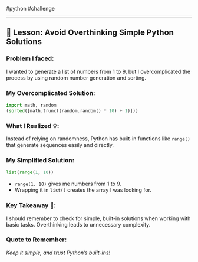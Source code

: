 #python #challenge

---
## 🧠 Lesson: Avoid Overthinking Simple Python Solutions

### Problem I faced:
I wanted to generate a list of numbers from 1 to 9, but I overcomplicated the process by using random number generation and sorting.

### My Overcomplicated Solution:
```python
import math, random
(sorted([math.trunc((random.random() * 10) + 1)]))
```

### What I Realized 💡:
Instead of relying on randomness, Python has built-in functions like `range()` that generate sequences easily and directly.

### My Simplified Solution:
```python
list(range(1, 10))
```

- `range(1, 10)` gives me numbers from 1 to 9.
- Wrapping it in `list()` creates the array I was looking for.

### Key Takeaway 🎯:
I should remember to check for simple, built-in solutions when working with basic tasks. Overthinking leads to unnecessary complexity.

### Quote to Remember:
*Keep it simple, and trust Python’s built-ins!*